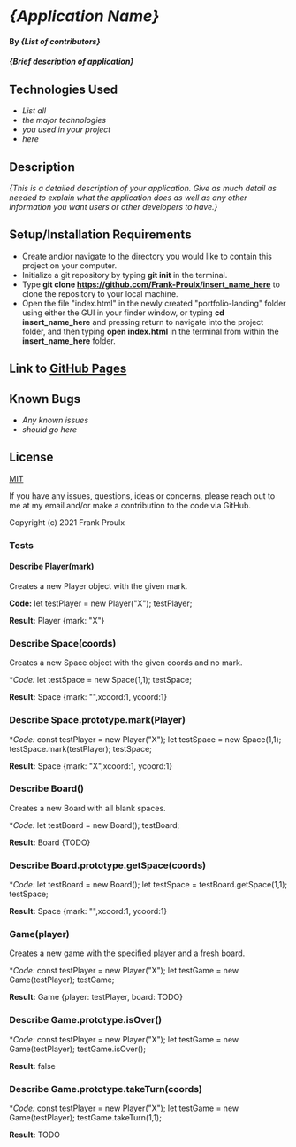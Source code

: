 # _{Application Name}_

#### By _**{List of contributors}**_

#### _{Brief description of application}_

## Technologies Used

* _List all_
* _the major technologies_
* _you used in your project_
* _here_

## Description

_{This is a detailed description of your application. Give as much detail as needed to explain what the application does as well as any other information you want users or other developers to have.}_

## Setup/Installation Requirements

* Create and/or navigate to the directory you would like to contain this project on your computer.
* Initialize a git repository by typing **git init** in the terminal.
* Type **git clone https://github.com/Frank-Proulx/insert_name_here** to clone the repository to your local machine.
* Open the file "index.html" in the newly created "portfolio-landing" folder using either the GUI in your finder window, or typing **cd insert_name_here** and pressing return to navigate into the project folder, and then typing **open index.html** in the terminal from within the **insert_name_here** folder.  

## Link to [GitHub Pages](https://frank-proulx.github.io//)

## Known Bugs

* _Any known issues_
* _should go here_

## License

[MIT](https://opensource.org/licenses/MIT)

If you have any issues, questions, ideas or concerns, please reach out to me at my email and/or make a contribution to the code via GitHub.

Copyright (c) 2021 Frank Proulx

### Tests

#### Describe Player(mark) 
Creates a new Player object with the given mark.

**Code:**
    let testPlayer = new Player("X");
    testPlayer;

**Result:**
    Player {mark: "X"}

### Describe Space(coords)
Creates a new Space object with the given coords and no mark.

**Code:*
    let testSpace = new Space(1,1);
    testSpace;

**Result:**
    Space {mark: "",xcoord:1, ycoord:1}

### Describe Space.prototype.mark(Player)

**Code:*
    const testPlayer = new Player("X");
    let testSpace = new Space(1,1);
    testSpace.mark(testPlayer);
    testSpace;

**Result:**
    Space {mark: "X",xcoord:1, ycoord:1}

### Describe Board()
Creates a new Board with all blank spaces.

**Code:*
    let testBoard = new Board();
    testBoard;

**Result:**
    Board {TODO}

### Describe Board.prototype.getSpace(coords)

**Code:*
    let testBoard = new Board();
    let testSpace = testBoard.getSpace(1,1);
    testSpace;

**Result:**
    Space {mark: "",xcoord:1, ycoord:1}

### Game(player)
Creates a new game with the specified player and a fresh board.

**Code:*
    const testPlayer = new Player("X");
    let testGame = new Game(testPlayer);
    testGame;

**Result:**
    Game {player: testPlayer, board: TODO}

### Describe Game.prototype.isOver()

**Code:*
    const testPlayer = new Player("X");
    let testGame = new Game(testPlayer);
    testGame.isOver();

**Result:**
    false

### Describe Game.prototype.takeTurn(coords)

**Code:*
    const testPlayer = new Player("X");
    let testGame = new Game(testPlayer);
    testGame.takeTurn(1,1);

**Result:**
    TODO